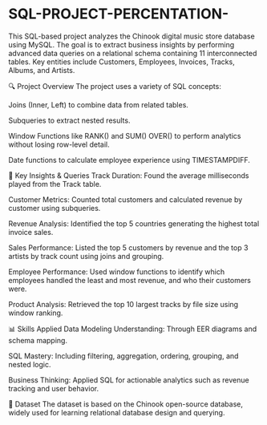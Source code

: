 # SQL-PROJECT-PERCENTATION-
This SQL-based project analyzes the Chinook digital music store database using MySQL. The goal is to extract business insights by performing advanced data queries on a relational schema containing 11 interconnected tables. Key entities include Customers, Employees, Invoices, Tracks, Albums, and Artists.

🔍 Project Overview
The project uses a variety of SQL concepts:

Joins (Inner, Left) to combine data from related tables.

Subqueries to extract nested results.

Window Functions like RANK() and SUM() OVER() to perform analytics without losing row-level detail.

Date functions to calculate employee experience using TIMESTAMPDIFF.

🧠 Key Insights & Queries
Track Duration: Found the average milliseconds played from the Track table.

Customer Metrics: Counted total customers and calculated revenue by customer using subqueries.

Revenue Analysis: Identified the top 5 countries generating the highest total invoice sales.

Sales Performance: Listed the top 5 customers by revenue and the top 3 artists by track count using joins and grouping.

Employee Performance: Used window functions to identify which employees handled the least and most revenue, and who their customers were.

Product Analysis: Retrieved the top 10 largest tracks by file size using window ranking.

📊 Skills Applied
Data Modeling Understanding: Through EER diagrams and schema mapping.

SQL Mastery: Including filtering, aggregation, ordering, grouping, and nested logic.

Business Thinking: Applied SQL for actionable analytics such as revenue tracking and user behavior.

📁 Dataset
The dataset is based on the Chinook open-source database, widely used for learning relational database design and querying.

